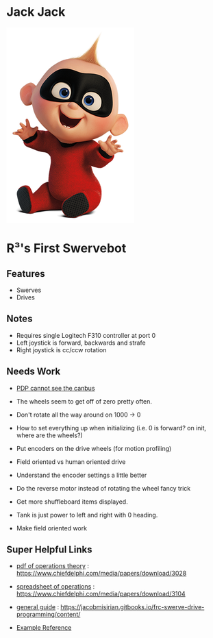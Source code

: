 # Jack Jack

![The Jack Jack of Parr](misc/Jack-Jack.png)

# R&#179;'s First Swervebot

## Features

- Swerves
- Drives

## Notes

- Requires single Logitech F310 controller at port 0
- Left joystick is forward, backwards and strafe
- Right joystick is cc/ccw rotation

## Needs Work

- [PDP cannot see the canbus](http://www.ctr-electronics.com/downloads/pdf/PDP%20User's%20Guide.pdf)
- The wheels seem to get off of zero pretty often.
- Don't rotate all the way around on 1000 -> 0
- How to set everything up when initializing (i.e. 0 is forward? on init, where are the wheels?)
- Put encoders on the drive wheels (for motion profiling)
- Field oriented vs human oriented drive
- Understand the encoder settings a little better
- Do the reverse motor instead of rotating the wheel fancy trick
- Get more shuffleboard items displayed.
- Tank is just power to left and right with 0 heading.

- Make field oriented work


## Super Helpful Links

- [pdf of operations theory](https://www.chiefdelphi.com/media/papers/download/3028) : https://www.chiefdelphi.com/media/papers/download/3028

- [spreadsheet of operations](https://www.chiefdelphi.com/media/papers/download/3104) : https://www.chiefdelphi.com/media/papers/download/3104

- [general guide](https://jacobmisirian.gitbooks.io/frc-swerve-drive-programming/content/) : https://jacobmisirian.gitbooks.io/frc-swerve-drive-programming/content/

- [Example Reference](https://github.com/FRC4048/Swerve-Drive-Library-Java)
